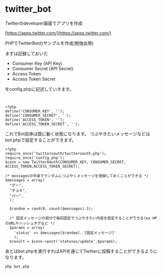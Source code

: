 # twitter_bot

Twitterのdeveloper画面でアプリを作成

[https://apps.twitter.com/](https://apps.twitter.com/)

PHPでTwitterBotのサンプルを作成(勉強会用)

まずは記録しておいた

- Consumer Key (API Key)
- Consumer Secret (API Secret)  
- Access Token
- Access Token Secret

をconfig.phpに記述していきます。

```config.php


<?php
define('CONSUMER_KEY', '');
define('CONSUMER_SECRET', '');
define('ACCESS_TOKEN', '');
define('ACCESS_TOKEN_SECRET', '');

```

これでBot自体は既に動く状態になります。
つぶやきたいメッセージなどはbot.phpで設定することができます。

```
<?php
require_once('twitteroauth/twitteroauth.php');
require_once('config.php');
$conn = new TwitterOAuth(CONSUMER_KEY, CONSUMER_SECRET, ACCESS_TOKEN,ACCESS_TOKEN_SECRET);

/* messagesの中身でランダムにつぶやくメッセージを登録しておくことができる */
$messages = array(
  "グー",
  "チョキ",
  "パー",
  );
  
  $random = rand(0, count($messages)-1);
  
  /* 固定メッセージの部分で毎回固定でつぶやきたい内容を設定することができる(ex HPのURLやハッシュタグなど */
  $params = array(
    'status' => $messages[$random].'[固定メッセージ]'
    );
  $result = $conn->post('statuses/update',$params);
```
  
あとはbot.phpを実行すればAPIを通じてTwitterに投稿することができるようになります。
  
```
php bot.php
```
